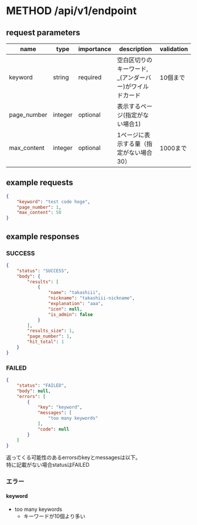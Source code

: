 
# METHOD /api/v1/endpoint
## request parameters
| name | type | importance | description | validation | 
| ---- | ---- | ---------- | ----------- | ---------- | 
| keyword | string | required | 空白区切りのキーワード, _(アンダーバー)がワイルドカード | 10個まで | 
| page_number | integer | optional | 表示するページ(指定がない場合1) |  | 
| max_content | integer | optional | 1ページに表示する量（指定がない場合30） | 1000まで | 
## example requests
```json
{
    "keyword": "test code hoge",
    "page_number": 1,
    "max_content": 50
}
```
## example responses
### SUCCESS
```json
{
    "status": "SUCCESS",
    "body": {
        "results": [
            {
                "name": "takashiii",
                "nickname": "takashiii-nickname",
                "explanation": "aaa",
                "icon": null,
                "is_admin": false
            }
        ],
        "results_size": 1,
        "page_number": 1,
        "hit_total": 1
    }
}
```
### FAILED
```json
{
    "status": "FAILED",
    "body": null,
    "errors": [
        {
            "key": "keyword",
            "messages": [
                "too many keywords"
            ],
            "code": null
        }
    ]
}
```
返ってくる可能性のあるerrorsのkeyとmessagesは以下。  
特に記載がない場合statusはFAILED
### エラー
#### keyword
- too many keywords
  - キーワードが10個より多い
